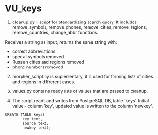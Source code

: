 # VU_keys

1. cleanup.py - script for standardizing search query.
It includes remove_symbols, remove_phones, remove_cities, remove_regions, remove_countries, change_abbr functions. 

Receives a string as input, returns the same string with:
- correct abbreviations
- special symbols removed
- Russian cities and regions removed
- phone numbers removed

2. morpher_script.py is suplementary, it is used for forming lists of cities and
regions in diffrerent cases.

3. values.py contains ready lists of values that are passed to cleanup. 

4. The script reads and writes from PostgreSQL DB, table 'keys'. Initial value - column 'key', updated value is written to the column 'newkey'.
```
CREATE TABLE keys(
        key text,
        source text,
        newkey text);
```
